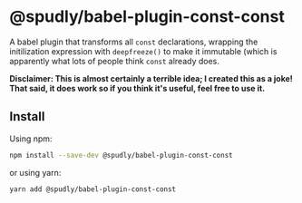 # @spudly/babel-plugin-const-const

A babel plugin that transforms all `const` declarations, wrapping the
initilization expression with `deepfreeze()` to make it immutable (which is
apparently what lots of people think `const` already does.

**Disclaimer: This is almost certainly a terrible idea; I created this as a
joke! That said, it does work so if you think it's useful, feel free to use
it.**

## Install

Using npm:

```sh
npm install --save-dev @spudly/babel-plugin-const-const
```

or using yarn:

```sh
yarn add @spudly/babel-plugin-const-const
```

